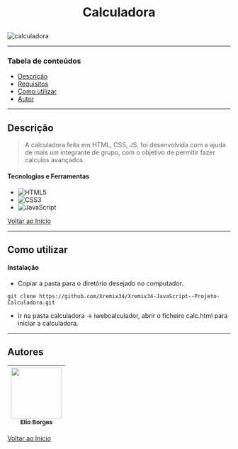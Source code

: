# <p align="center">Calculadora</p>

![calculadora](https://user-images.githubusercontent.com/92939227/224481703-7acb977a-9dd5-46a0-9979-23935102a15e.png)

---

### Tabela de conteúdos

- [Descrição](#descrição)
- [Requisitos](#requisitos)
- [Como utilizar](#Como-utilizar)
- [Autor](#autor)

---

## Descrição

> A calculadora feita em HTML, CSS, JS, foi desenvolvida com a ajuda de mais um integrante de grupo, com o objetivo de permitir fazer calculos avançados.

#### Tecnologias e Ferramentas

- ![HTML5](https://img.shields.io/badge/html5-%23E34F26.svg?style=for-the-badge&logo=html5&logoColor=white)
- ![CSS3](https://img.shields.io/badge/css3-%231572B6.svg?style=for-the-badge&logo=css3&logoColor=white)
- ![JavaScript](https://img.shields.io/badge/javascript-%23323330.svg?style=for-the-badge&logo=javascript&logoColor=%23F7DF1E)

[Voltar ao Início](#Calculadora)

---

## Como utilizar

#### Instalação
- <p>Copiar a pasta para o diretório desejado no computador.</p>
```git clone https://github.com/Xremix34/Xremix34-JavaScript--Projeto-Calculadora.git```
- <p>Ir na pasta calculadora -> iwebcalculador, abrir o ficheiro calc.html para iniciar a calculadora.</p>
---

## Autores

[<img src="https://avatars.githubusercontent.com/u/92939227?s=96&v=4" width=115> <br> <sub> Elio Borges </sub>](https://github.com/Xremix34)|
| :---: |

[Voltar ao Início](#Calculadora)
